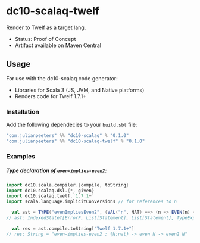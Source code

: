 # dc10-scalaq-twelf
Render to Twelf as a target lang.
 - Status: Proof of Concept
 - Artifact available on Maven Central

## Usage
For use with the dc10-scalaq code generator:
 - Libraries for Scala 3 (JS, JVM, and Native platforms)
 - Renders code for Twelf 1.7.1+

### Installation

Add the following dependecies to your `build.sbt` file:

```scala
"com.julianpeeters" %% "dc10-scalaq" % "0.1.0"
"com.julianpeeters" %% "dc10-scalaq-twelf" % "0.1.0"
```

### Examples

##### Type declaration of `even-implies-even2`:

```scala
import dc10.scala.compiler.{compile, toString}
import dc10.scalaq.dsl.{*, given}
import dc10.scalaq.twelf.`1.7.1+`
import scala.language.implicitConversions // for references to n

  val ast = TYPE("evenImpliesEven2", (VAL("n", NAT) ==> (n => EVEN(n) ==> EVEN2(n))))
// ast: IndexedStateT[ErrorF, List[Statement], List[Statement], TypeExpr[Function1[Nat, Function1[Even, Even2]], Nat]] = cats.data.IndexedStateT@78793b5f

  val res = ast.compile.toString["Twelf 1.7.1+"]
// res: String = "even-implies-even2 : {N:nat} -> even N -> even2 N"
```